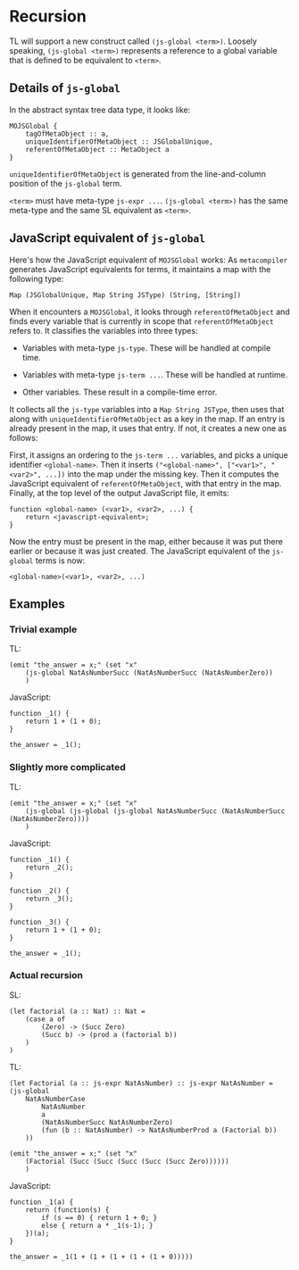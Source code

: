 # Recursion

TL will support a new construct called `(js-global <term>)`. Loosely speaking, `(js-global <term>)` represents a reference to a global variable that is defined to be equivalent to `<term>`.

## Details of `js-global`

In the abstract syntax tree data type, it looks like:

    MOJSGlobal {
        tagOfMetaObject :: a,
        uniqueIdentifierOfMetaObject :: JSGlobalUnique,
        referentOfMetaObject :: MetaObject a
    }

`uniqueIdentifierOfMetaObject` is generated from the line-and-column position of the `js-global` term.

`<term>` must have meta-type `js-expr ...`. `(js-global <term>)` has the same meta-type and the same SL equivalent as `<term>`.

## JavaScript equivalent of `js-global`

Here's how the JavaScript equivalent of `MOJSGlobal` works: As `metacompiler` generates JavaScript equivalents for terms, it maintains a map with the following type:

    Map (JSGlobalUnique, Map String JSType) (String, [String])

When it encounters a `MOJSGlobal`, it looks through `referentOfMetaObject` and finds every variable that is currently in scope that `referentOfMetaObject` refers to. It classifies the variables into three types:

* Variables with meta-type `js-type`. These will be handled at compile time.

* Variables with meta-type `js-term ...`. These will be handled at runtime.

* Other variables. These result in a compile-time error.

It collects all the `js-type` variables into a `Map String JSType`, then uses that along with `uniqueIdentifierOfMetaObject` as a key in the map. If an entry is already present in the map, it uses that entry. If not, it creates a new one as follows:

First, it assigns an ordering to the `js-term ...` variables, and picks a unique identifier `<global-name>`. Then it inserts `("<global-name>", ["<var1>", "<var2>", ...])` into the map under the missing key. Then it computes the JavaScript equivalent of `referentOfMetaObject`, with that entry in the map. Finally, at the top level of the output JavaScript file, it emits:

    function <global-name> (<var1>, <var2>, ...) {
    	return <javascript-equivalent>;
    }

Now the entry must be present in the map, either because it was put there earlier or because it was just created. The JavaScript equivalent of the `js-global` terms is now:

    <global-name>(<var1>, <var2>, ...)

## Examples

### Trivial example

TL:

    (emit "the_answer = x;" (set "x"
    	(js-global NatAsNumberSucc (NatAsNumberSucc (NatAsNumberZero))
    	)

JavaScript:

    function _1() {
        return 1 + (1 + 0);
    }

	the_answer = _1();

### Slightly more complicated

TL:

	(emit "the_answer = x;" (set "x"
		(js-global (js-global (js-global NatAsNumberSucc (NatAsNumberSucc (NatAsNumberZero))))
		)

JavaScript:

	function _1() {
		return _2();
	}

	function _2() {
		return _3();
	}

	function _3() {
		return 1 + (1 + 0);
	}

	the_answer = _1();

### Actual recursion

SL:

	(let factorial (a :: Nat) :: Nat =
		(case a of
			(Zero) -> (Succ Zero)
			(Succ b) -> (prod a (factorial b))
		)
	)

TL:

	(let Factorial (a :: js-expr NatAsNumber) :: js-expr NatAsNumber = (js-global
		NatAsNumberCase
			NatAsNumber
			a
			(NatAsNumberSucc NatAsNumberZero)
			(fun (b :: NatAsNumber) -> NatAsNumberProd a (Factorial b))
		))

	(emit "the_answer = x;" (set "x"
		(Factorial (Succ (Succ (Succ (Succ (Succ Zero))))))
		)

JavaScript:

	function _1(a) {
		return (function(s) {
			if (s == 0) { return 1 + 0; }
			else { return a * _1(s-1); }
		})(a);
	}

	the_answer = _1(1 + (1 + (1 + (1 + (1 + 0)))))

